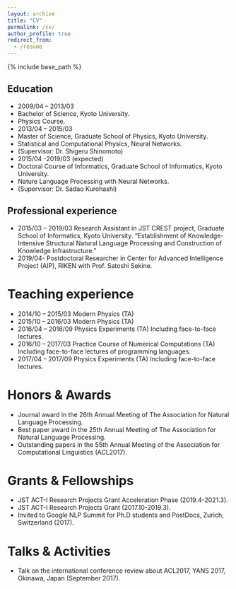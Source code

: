 ```yaml
---
layout: archive
title: "CV"
permalink: /cv/
author_profile: true
redirect_from:
  - /resume
---
```


{% include base_path %}

## Education

- 2009/04 – 2013/03
 - Bachelor of Science, Kyoto University.
 - Physics Course.
- 2013/04 – 2015/03
 - Master of Science, Graduate School of Physics, Kyoto University.
 - Statistical and Computational Physics, Neural Networks.
 - (Supervisor: Dr. Shigeru Shinomoto)
- 2015/04 -2019/03 (expected)
 - Doctoral Course of Informatics, Graduate School of Informatics, Kyoto University.
 - Nature Language Processing with Neural Networks.
 - (Supervisor: Dr. Sadao Kurohashi)


## Professional experience

- 2015/03 – 2019/03
Research Assistant in JST CREST project, Graduate School of Informatics, Kyoto University.
“Establishment of Knowledge-Intensive Structural Natural Language Processing and Construction of Knowledge Infrastructure.”
- 2019/04-
Postdoctoral Researcher in Center for Advanced Intelligence Project (AIP), RIKEN with Prof. Satoshi Sekine.

# Teaching experience

- 2014/10 – 2015/03
Modern Physics (TA)
- 2015/10 – 2016/03
Modern Physics (TA)
- 2016/04 – 2016/09
Physics Experiments (TA)
Including face-to-face lectures.
- 2016/10 – 2017/03
Practice Course of Numerical Computations (TA)
Including face-to-face lectures of programming languages.
- 2017/04 – 2017/09
Physics Experiments (TA)
Including face-to-face lectures.

# Honors & Awards

- Journal award in the 26th Annual Meeting of The Association for Natural Language Processing.
- Best paper award in the 25th Annual Meeting of The Association for Natural Language Processing.
- Outstanding papers in the 55th Annual Meeting of the Association for Computational Linguistics (ACL2017).

# Grants & Fellowships

- JST ACT-I Research Projects Grant Acceleration Phase (2019.4-2021.3).
- JST ACT-I Research Projects Grant (2017.10-2019.3).
- Invited to Google NLP Summit for Ph.D students and PostDocs, Zurich,
Switzerland (2017).

# Talks & Activities

- Talk on the international conference review about ACL2017, YANS 2017, Okinawa, Japan (September 2017).
